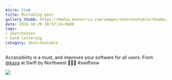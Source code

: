 ```yaml
---
micro: true
title: Microblog post
gallery_thumb: https://media.bennorris.com/images/sketchnotable/thumbs/swift-by-northwest-2018-sketchnotes-10.jpg
date: 2018-10-20 10:57:24-0600
tags:
- sketchnotes
- hand lettering
category: Sketchnotable
---
```


Accessibility is a must, and improves your software for all users. From [@kaya](https://micro.blog/kaya) at Swift by Northwest 📱✍🏼 #swiftxnw

<img src="https://media.bennorris.com/images/sketchnotable/swift-by-northwest-2018/swift-by-northwest-2018-sketchnotes-10.jpg" />